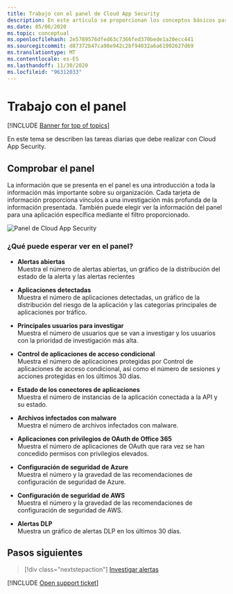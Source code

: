 ```yaml
---
title: Trabajo con el panel de Cloud App Security
description: En este artículo se proporcionan los conceptos básicos para usar el panel de Cloud App Security.
ms.date: 05/06/2020
ms.topic: conceptual
ms.openlocfilehash: 2e5789576dfed63c7366fed370bede1a20ecc441
ms.sourcegitcommit: d87372b47ca98e942c2bf94032a6a61902627d69
ms.translationtype: MT
ms.contentlocale: es-ES
ms.lasthandoff: 11/30/2020
ms.locfileid: "96312033"
---
```

# <a name="working-with-the-dashboard"></a>Trabajo con el panel

[!INCLUDE [Banner for top of topics](includes/banner.md)]

En este tema se describen las tareas diarias que debe realizar con Cloud App Security.  

## <a name="check-the-dashboard"></a>Comprobar el panel

La información que se presenta en el panel es una introducción a toda la información más importante sobre su organización. Cada tarjeta de información proporciona vínculos a una investigación más profunda de la información presentada. También puede elegir ver la información del panel para una aplicación específica mediante el filtro proporcionado.

![Panel de Cloud App Security](media/dashboard-enhanced.png)

### <a name="what-can-you-expect-to-see-in-the-dashboard"></a>¿Qué puede esperar ver en el panel?

- **Alertas abiertas**  
Muestra el número de alertas abiertas, un gráfico de la distribución del estado de la alerta y las alertas recientes

- **Aplicaciones detectadas**  
Muestra el número de aplicaciones detectadas, un gráfico de la distribución del riesgo de la aplicación y las categorías principales de aplicaciones por tráfico.
- **Principales usuarios para investigar**  
Muestra el número de usuarios que se van a investigar y los usuarios con la prioridad de investigación más alta.
- **Control de aplicaciones de acceso condicional**  
Muestra el número de aplicaciones protegidas por Control de aplicaciones de acceso condicional, así como el número de sesiones y acciones protegidas en los últimos 30 días.
- **Estado de los conectores de aplicaciones**  
Muestra el número de instancias de la aplicación conectada a la API y su estado.
- **Archivos infectados con malware**  
Muestra el número de archivos infectados con malware.
- **Aplicaciones con privilegios de OAuth de Office 365**  
Muestra el número de aplicaciones de OAuth que rara vez se han concedido permisos con privilegios elevados.
- **Configuración de seguridad de Azure**  
Muestra el número y la gravedad de las recomendaciones de configuración de seguridad de Azure.
- **Configuración de seguridad de AWS**  
Muestra el número y la gravedad de las recomendaciones de configuración de seguridad de AWS.
- **Alertas DLP**  
Muestra un gráfico de alertas DLP en los últimos 30 días.
<!-- - **Activity map**  
Shows the global spread of activities performed by users over the last 30 days. -->

## <a name="next-steps"></a>Pasos siguientes

> [!div class="nextstepaction"]
> [Investigar alertas](investigate.md)

[!INCLUDE [Open support ticket](includes/support.md)]
